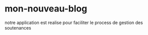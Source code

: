 # mon-nouveau-blog
notre application est realise pour faciliter le process de gestion des soutenances
